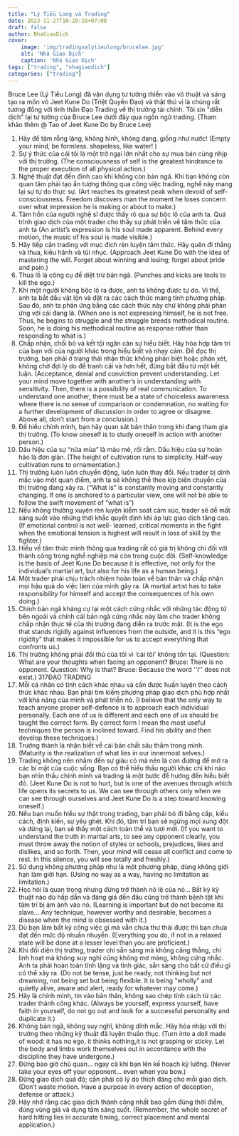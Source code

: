 ```yaml
---
title: "Lý Tiểu Long và Trading"
date: 2023-11-27T10:20:18+07:00
draft: false
author: NhaGiaoDich
cover:
    image: 'img/tradingvalytieulong/brucelee.jpg'
    alt: 'Nhà Giao Dịch'
    caption: 'Nhà Giao Dịch'
tags: ["trading", "nhagiaodich"]
categories: ["trading"]
---
```


Bruce Lee (Lý Tiểu Long) đã vận dụng tư tưởng thiền vào võ thuật và sáng tạo ra môn võ Jeet Kune Do (Triệt Quyền Đạo) và thật thú vị là chúng rất tương đồng với tinh thần Đạo Trading về thị trường tài chính. Tôi xin "diễn dịch" lại tư tưởng của Bruce Lee dưới đây qua ngôn ngữ trading. (Tham khảo thêm @ Tao of Jeet Kune Do by Bruce Lee)

1. Hãy để tâm rỗng lặng, không hình, không dạng, giống như nước! (Empty your mind, be
formless. shapeless, like water! )
2. Sự ý thức của cái tôi là một trở ngại lớn nhất cho sự mua bán cùng nhịp với thị trường. (The
consciousness of self is the greatest hindrance to the proper execution of all physical action.)
3. Nghệ thuật đạt đến đỉnh cao khi không còn bản ngã. Khi bạn không còn quan tâm phải tạo
ấn tượng thông qua công việc trading, nghề này mang lại sự tự do thực sự. (Art reaches its
greatest peak when devoid of self-consciousness. Freedom discovers man the moment he loses
concern over what impression he is making or about to make.)
4. Tâm hồn của người nghệ sĩ được thấy rõ qua sự bộc lộ của anh ta. Quá trình giao dịch của
một trader cho thấy sự phát triển về tâm thức của anh ta (An artist’s expression is his soul made
apparent. Behind every motion, the music of his soul is made visible.)
5. Hãy tiếp cận trading với mục đích rèn luyện tâm thức. Hãy quên đi thắng và thua, kiêu hãnh
và tủi nhục. (Approach Jeet Kune Do with the idea of mastering the will. Forget about winning
and losing; forget about pride and pain.)
6. Thua lỗ là công cụ để diệt trừ bản ngã. (Punches and kicks are tools to kill the ego.)
7. Khi một người không bộc lộ ra được, anh ta không được tự do. Vì thế, anh ta bắt đầu vật lộn
và đặt ra các cách thức mang tính phương pháp. Sau đó, anh ta phản ứng bằng các cách thức
này chứ không phải phản ứng với cái đang là. (When one is not expressing himself, he is not
free. Thus, he begins to struggle and the struggle breeds methodical routine. Soon, he is doing
his methodical routine as response rather than responding to what is.)
8. Chấp nhận, chối bỏ và kết tội ngăn cản sự hiểu biết. Hãy hòa hợp tâm trí của bạn với của
người khác trong hiểu biết và nhạy cảm. Để đọc thị trường, bạn phải ở trạng thái nhận thức
không phân biệt hoặc phán xét, không chờ đợi lý do để tranh cãi và hơn hết, đừng bắt đầu từ
một kết luận. (Acceptance, denial and conviction prevent understanding. Let your mind move
together with another’s in understanding with sensitivity. Then, there is a possibility of real
communication. To understand one another, there must be a state of choiceless awareness
where there is no sense of comparison or condemnation, no waiting for a further development
of discussion in order to agree or disagree. Above all, don’t start from a conclusion.)
9. Để hiểu chính mình, bạn hãy quan sát bản thân trong khi đang tham gia thị trường. (To know
oneself is to study oneself in action with another person.)
10. Dấu hiệu của sự “nửa mùa” là màu mè, rối rắm. Dấu hiệu của sự hoàn hảo là đơn giản. (The
height of cultivation runs to simplicity. Half-way cultivation runs to ornamentation.)
11. Thị trường luôn luôn chuyển động, luôn luôn thay đổi. Nếu trader bị dính mắc vào một
quan điểm, anh ta sẽ không thể theo kịp biến chuyển của thị trường đang xảy ra. (“What is” is
constantly moving and constantly changing. If one is anchored to a particular view, one will
not be able to follow the swift movement of “what is”)
12. Nếu không thường xuyên rèn luyện kiểm soát cảm xúc, trader sẽ dễ mất sáng suốt vào
những thời khắc quyết định khi áp lực giao dịch tăng cao. (If emotional control is not well-
learned, critical moments in the fight when the emotional tension is highest will result in loss
of skill by the fighter.)
13. Hiểu về tâm thức mình thông qua trading rất có giá trị không chỉ đối với thành công trong
nghề nghiệp mà còn trong cuộc đời. (Self-knowledge is the basis of Jeet Kune Do because it is
effective, not only for the individual’s martial art, but also for his life as a human being.)
14. Một trader phải chịu trách nhiệm hoàn toàn về bản thân và chấp nhận mọi hậu quả do việc
làm của mình gây ra. (A martial artist has to take responsibility for himself and accept the
consequences of his own doing.)
15. Chính bản ngã kháng cự lại một cách cứng nhắc với những tác động từ bên ngoài và chính
cái bản ngã cứng nhắc này làm cho trader không chấp nhận thực tế của thị trường đang diễn ra
trước mặt. (It is the ego that stands rigidly against influences from the outside, and it is this
“ego rigidity” that makes it impossible for us to accept everything that confronts us.)
16. Thị trường không phải đối thủ của tôi vì ‘cái tôi’ không tồn tại. (Question: What are your
thoughts when facing an opponent? Bruce: There is no opponent. Question: Why is that?
Bruce: Because the word ''I'' does not exist.)
317ĐẠO TRADING
17. Mỗi cá nhân có tính cách khác nhau và cần được huấn luyện theo cách thức khác nhau. Bạn
phải tìm kiếm phương pháp giao dịch phù hợp nhất với khả năng của mình và phát triển nó. (I
believe that the only way to teach anyone proper self-defence is to approach each individual
personally. Each one of us is different and each one of us should be taught the correct form.
By correct form I mean the most useful techniques the person is inclined toward. Find his
ability and then develop these techniques.)
18. Trưởng thành là nhận biết về cái bản chất sâu thẳm trong mình. (Maturity is the realization
of what lies in our innermost selves.)
19. Trading không nên nhắm đến sự giàu có mà nên là con đường để mở ra các bí mật của cuộc
sống. Bạn có thể hiểu thấu người khác chỉ khi nào bạn nhìn thấu chính mình và trading là một
bước để hướng đến hiểu biết đó. (Jeet Kune Do is not to hurt, but is one of the avenues through
which life opens its secrets to us. We can see through others only when we can see through
ourselves and Jeet Kune Do is a step toward knowing oneself.)
20. Nếu bạn muốn hiểu sự thật trong trading, bạn phải bỏ đi bằng cấp, kiểu cách, định kiến, sự
yêu ghét. Khi đó, tâm trí bạn sẽ ngừng mọi xung đột và dừng lại, bạn sẽ thấy một cách toàn thể
và tươi mới. (If you want to understand the truth in martial arts, to see any opponent clearly,
you must throw away the notion of styles or schools, prejudices, likes and dislikes, and so forth.
Then, your mind will cease all conflict and come to rest. In this silence, you will see totally and
freshly.)
21. Sử dụng không phương pháp như là một phương pháp, dùng không giới hạn làm giới hạn.
(Using no way as a way, having no limitation as limitation.)
22. Học hỏi là quan trọng nhưng đừng trở thành nô lệ của nó… Bất kỳ kỹ thuật nào dù hấp dẫn
và đáng giá đến đâu cũng trở thành bệnh tật khi tâm trí bị ám ảnh vào nó. (Learning is important
but do not become its slave… Any technique, however worthy and desirable, becomes a disease
when the mind is obsessed with it.)
23. Dù bạn làm bất kỳ công việc gì mà vẫn chưa thư thái được thì bạn chưa đạt đến mức độ
nhuần nhuyễn. (Everything you do, if not in a relaxed state will be done at a lesser level than
you are proficient.)
24. Khi đối diện thị trường, trader chỉ sẵn sàng mà không căng thẳng, chỉ linh hoạt mà không
suy nghĩ cũng không mơ màng, không cứng nhắc. Anh ta phải hoàn toàn tĩnh lặng và tỉnh giác,
sẵn sàng cho bất cứ điều gì có thể xảy ra. (Do not be tense, just be ready, not thinking but not
dreaming, not being set but being flexible. It is being "wholly" and quietly alive, aware and
alert, ready for whatever may come.)
25. Hãy là chính mình, tin vào bản thân, không sao chép tính cách từ các trader thành công
khác. (Always be yourself, express yourself, have faith in yourself, do not go out and look for
a successful personality and duplicate it.)
26. Không bản ngã, không suy nghĩ, không dính mắc. Hãy hòa nhập với thị trường theo những
kỹ thuật đã luyện thuần thục. (Turn into a doll made of wood: it has no ego, it thinks nothing,it is not grasping or sticky. Let the body and limbs work themselves out in accordance with the
discipline they have undergone.)
27. Đừng bao giờ chủ quan… ngay cả khi bạn lên kế hoạch kỹ lưỡng. (Never take your eyes
off your opponent... even when you bow.)
28. Đừng giao dịch quá độ; cần phải có lý do thích đáng cho mỗi giao dịch. (Don’t waste
motion. Have a purpose in every action of deception, defense or attack.)
29. Hãy nhớ rằng các giao dịch thành công nhất bao gồm đúng thời điểm, đúng vùng giá và
dụng tâm sáng suốt. (Remember, the whole secret of hard hitting lies in accurate timing, correct
placement and mental application.)
